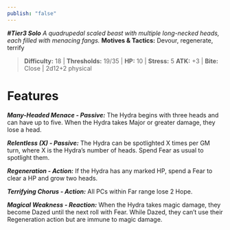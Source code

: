 ```yaml
---
publish: "false"
---
```

***#Tier3 Solo***
*A quadrupedal scaled beast with multiple long-necked heads, each filled with menacing fangs.*
**Motives & Tactics:** Devour, regenerate, terrify

> **Difficulty:** 18 | **Thresholds:** 19/35 | **HP:** 10 | **Stress:** 5
> **ATK:** +3 | **Bite:** Close | 2d12+2 physical

# Features

***Many-Headed Menace - Passive:*** The Hydra begins with three heads and can have up to five. When the Hydra takes Major or greater damage, they lose a head.

***Relentless (X) - Passive:*** The Hydra can be spotlighted X times per GM turn, where X is the Hydra’s number of heads. Spend Fear as usual to spotlight them.

***Regeneration - Action:*** If the Hydra has any marked HP, spend a Fear to clear a HP and grow two heads.

***Terrifying Chorus - Action:*** All PCs within Far range lose 2 Hope.

***Magical Weakness - Reaction:*** When the Hydra takes magic damage, they become Dazed until the next roll with Fear. While Dazed, they can’t use their Regeneration action but are immune to magic damage.
